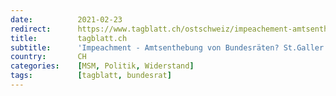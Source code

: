 ```yaml
---
date:          2021-02-23
redirect:      https://www.tagblatt.ch/ostschweiz/impeachement-amtsenthebung-von-bundesraeten-stgaller-nationalrat-mike-egger-plant-vorstoss-ld.2105666
title:         tagblatt.ch
subtitle:      'Impeachment - Amtsenthebung von Bundesräten? St.Galler Nationalrat Mike Egger plant Vorstoss'
country:       CH
categories:    [MSM, Politik, Widerstand]
tags:          [tagblatt, bundesrat]
---
```

